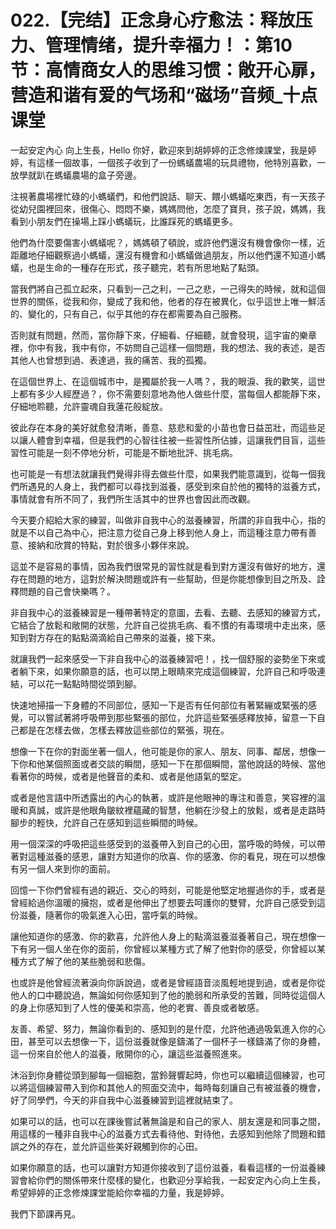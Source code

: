 # 022.【完结】正念身心疗愈法：释放压力、管理情绪，提升幸福力！：第10节：高情商女人的思维习惯：敞开心扉，营造和谐有爱的气场和“磁场”音频_十点课堂

一起安定內心 向上生長，Hello 你好，歡迎來到胡婷婷的正念修煉課堂，我是婷婷，有這樣一個故事，一個孩子收到了一份螞蟻農場的玩具禮物，他特別喜歡，一放學就趴在螞蟻農場的盒子旁邊。

注視著農場裡忙碌的小螞蟻們，和他們說話、聊天、餵小螞蟻吃東西，有一天孩子從幼兒園裡回來，很傷心、悶悶不樂，媽媽問他，怎麼了寶貝，孩子說，媽媽，我看到小朋友們在操場上踩小螞蟻玩，比誰踩死的螞蟻更多。

他們為什麼要傷害小螞蟻呢？，媽媽頓了頓說，或許他們還沒有機會像你一樣，近距離地仔細觀察過小螞蟻，還沒有機會和小螞蟻做過朋友，所以他們還不知道小螞蟻，也是生命的一種存在形式，孩子聽完，若有所思地點了點頭。

當我們將自己孤立起來，只看到一己之利，一己之悲，一己得失的時候，就和這個世界的關係，從我和你，變成了我和他，他者的存在被異化，似乎這世上唯一鮮活的、變化的，只有自己，似乎其他的存在都需要為自己服務。

否則就有問題，然而，當你靜下來，仔細看、仔細聽，就會發現，這宇宙的樂章裡，你中有我，我中有你，不妨問自己這樣一個問題，我的想法、我的表述，是否其他人也曾想到過、表達過，我的痛苦、我的孤獨。

在這個世界上、在這個城市中，是獨屬於我一人嗎？，我的眼淚、我的歡笑，這世上都有多少人經歷過？，你不需要刻意地為他人做些什麼，當每個人都能靜下來，仔細地聆聽，允許靈魂自我蓮花般綻放。

彼此存在本身的美好就愈發清晰，善意、慈悲和愛的小苗也會日益茁壯，而這些足以讓人體會到幸福，但是我們的心智往往被一些習性所佔據，這讓我們目盲，這些習性可能是一刻不停地分析，可能是不斷地批評、挑毛病。

也可能是一有想法就讓我們覺得非得去做些什麼，如果我們能意識到，從每一個我們所遇見的人身上，我們都可以尋找到滋養，感受到來自於他的獨特的滋養方式，事情就會有所不同了，我們所生活其中的世界也會因此而改觀。

今天要介紹給大家的練習，叫做非自我中心的滋養練習，所謂的非自我中心，指的就是不以自己為中心，把注意力從自己身上移到他人身上，而這種注意力帶有善意、接納和欣賞的特點，對於很多小夥伴來說。

這並不是容易的事情，因為我們很常見的習性就是看到對方還沒有做好的地方，還存在問題的地方，這對於解決問題或許有一些幫助，但是你能想像到目之所及、詮釋問題的自己會快樂嗎？。

非自我中心的滋養練習是一種帶著特定的意圖，去看、去聽、去感知的練習方式，它結合了放鬆和敞開的狀態，允許自己從挑毛病、看不慣的有毒環境中走出來，感知到對方存在的點點滴滴給自己帶來的滋養，接下來。

就讓我們一起來感受一下非自我中心的滋養練習吧！，找一個舒服的姿勢坐下來或者躺下來，如果你願意的話，也可以閉上眼睛來完成這個練習，允許自己和呼吸連結，可以花一點點時間從頭到腳。

快速地掃描一下身體的不同部位，感知一下是否有任何部位有著緊繃或緊張的感覺，可以嘗試著將呼吸帶到那些緊張的部位，允許這些緊張感釋放掉，留意一下自己都是在怎樣去做，怎樣去釋放這些部位的緊張，現在。

想像一下在你的對面坐著一個人，他可能是你的家人、朋友、同事、鄰居，想像一下你和他某個照面或者交談的瞬間，感知一下在那個瞬間，當他說話的時候、當他看著你的時候，或者是他聲音的柔和、或者是他語氣的堅定。

或者是他言語中所透露出的內心的執著，或許是他眼神的專注和善意，笑容裡的溫暖和真誠，或許是他眼角皺紋裡蘊藏的智慧，他躺在沙發上的放鬆，或者是走路時腳步的輕快，允許自己在感知到這些瞬間的時候。

用一個深深的呼吸把這些感受到的滋養帶入到自己的心田，當呼吸的時候，可以帶著對這種滋養的感恩，讓對方知道你的欣喜、你的感激、你的看見，現在可以想像有另一個人來到你的面前。

回憶一下你們曾經有過的親近、交心的時刻，可能是他堅定地握過你的手，或者是曾經給過你溫暖的擁抱，或者是他伸出了想要去呵護你的雙臂，允許自己感受到這份滋養，隨著你的吸氣進入心田，當呼氣的時候。

讓他知道你的感激、你的歡喜，允許他人身上的點滴滋養滋養著自己，現在想像一下有另一個人坐在你的面前，你曾經以某種方式了解了他對你的感受，你曾經以某種方式了解了他的某些脆弱和悲傷。

也或許是他曾經流著淚向你訴說過，或者是曾經語音淡風輕地提到過，或者是你從他人的口中聽說過，無論如何你感知到了他的脆弱和所承受的苦難，同時從這個人的身上你感知到了人性的優美和崇高，他的老實、善良或者敏感。

友善、希望、努力，無論你看到的、感知到的是什麼，允許他通過吸氣進入你的心田，甚至可以去想像一下，這份滋養就像是鑄滿了一個杯子一樣鑄滿了你的身體，這一份來自於他人的滋養，敞開你的心，讓這些滋養照進來。

沐浴到你身體從頭到腳每一個細胞，當鈴聲響起時，你也可以繼續這個練習，也可以將這個練習帶入到你和其他人的照面交流中，每時每刻讓自己有被滋養的機會，好了同學們，今天的非自我中心滋養練習到這裡就結束了。

如果可以的話，也可以在課後嘗試著無論是和自己的家人、朋友還是和同事之間，用這樣的一種非自我中心的滋養方式去看待他、對待他，去感知到他除了問題和錯誤之外的存在，並允許這些美好親觸到你的心田。

如果你願意的話，也可以讓對方知道你接收到了這份滋養，看看這樣的一份滋養練習會給你們的關係帶來什麼樣的變化，也歡迎分享給我，一起安定內心向上生長，希望婷婷的正念修煉課堂能給你幸福的力量，我是婷婷。

我們下節課再見。
